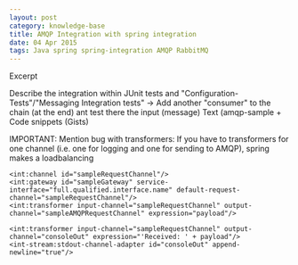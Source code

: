 ```yaml
---
layout: post
category: knowledge-base
title: AMQP Integration with spring integration
date: 04 Apr 2015
tags: Java spring spring-integration AMQP RabbitMQ
---
```


Excerpt


Describe the integration within JUnit tests and "Configuration-Tests"/"Messaging Integration tests" -> Add another "consumer" to the chain (at the end) ant test there the input (message)
Text (amqp-sample + Code snippets (Gists)

IMPORTANT: Mention bug with transformers: If you have to transformers for one channel (i.e. one for logging and one for sending to AMQP), spring makes a loadbalancing

    <int:channel id="sampleRequestChannel"/>
    <int:gateway id="sampleGateway" service-interface="full.qualified.interface.name" default-request-channel="sampleRequestChannel"/>
    <int:transformer input-channel="sampleRequestChannel" output-channel="sampleAMQPRequestChannel" expression="payload"/>

    <int:transformer input-channel="sampleRequestChannel" output-channel="consoleOut" expression="'Received: ' + payload"/>
    <int-stream:stdout-channel-adapter id="consoleOut" append-newline="true"/>